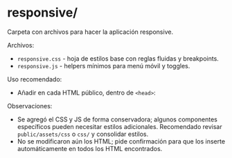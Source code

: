 # responsive/

Carpeta con archivos para hacer la aplicación responsive.

Archivos:
- `responsive.css` - hoja de estilos base con reglas fluidas y breakpoints.
- `responsive.js` - helpers mínimos para menú móvil y toggles.

Uso recomendado:
- Añadir en cada HTML público, dentro de `<head>`:

  <meta name="viewport" content="width=device-width, initial-scale=1">
  <link rel="stylesheet" href="/public/responsive/responsive.css">
  <script defer src="/public/responsive/responsive.js"></script>

Observaciones:
- Se agregó el CSS y JS de forma conservadora; algunos componentes específicos pueden necesitar estilos adicionales. Recomendado revisar `public/assets/css` o `css/` y consolidar estilos.
- No se modificaron aún los HTML; pide confirmación para que los inserte automáticamente en todos los HTML encontrados.
